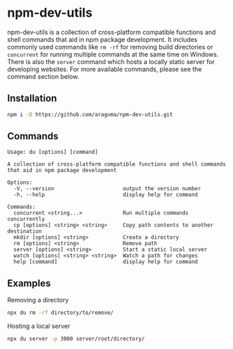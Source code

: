 # npm-dev-utils

npm-dev-utils is a collection of cross-platform compatible functions and shell commands that aid in npm package development. It includes commonly used commands like `rm -rf` for removing build directories or `concurrent` for running multiple commands at the same time on Windows. There is also the `server` command which hosts a locally static server for developing websites. For more available commands, please see the command section below.

## Installation

```bash
npm i -D https://github.com/araguma/npm-dev-utils.git
```

## Commands

```
Usage: du [options] [command]

A collection of cross-platform compatible functions and shell commands that aid in npm package development

Options:
  -V, --version                      output the version number
  -h, --help                         display help for command

Commands:
  concurrent <string...>             Run multiple commands concurrently
  cp [options] <string> <string>     Copy path contents to another destination
  mkdir [options] <string>           Create a directory
  rm [options] <string>              Remove path
  server [options] <string>          Start a static local server
  watch [options] <string> <string>  Watch a path for changes
  help [command]                     display help for command
```

## Examples

Removing a directory
``` bash
npx du rm -rf directory/to/remove/
```

Hosting a local server
``` bash
npx du server -p 3000 server/root/directory/
```
